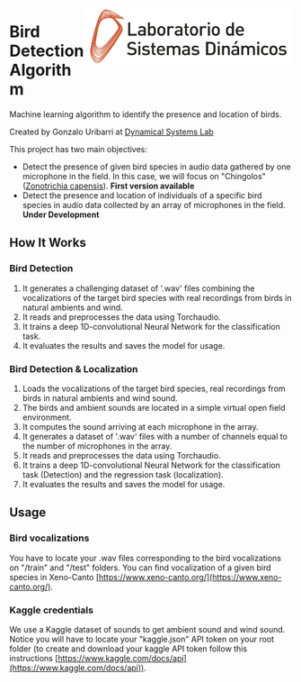 <img src="https://github.com/gon-uri/bird_detection/blob/main/img/LogoLSD.png" align="right"
     alt="LSD logo" width="370" height="100">
     
# Bird Detection Algorithm

Machine learning algorithm to identify the presence and location of birds.

Created by Gonzalo Uribarri at [Dynamical Systems Lab](http://www.lsd.df.uba.ar/)

This project has two main objectives:
* Detect the presence of given bird species in audio data gathered by one microphone in the field. In this case, we will focus on "Chingolos" ([Zonotrichia capensis](https://es.wikipedia.org/wiki/Zonotrichia_capensis)). **First version available**
* Detect the presence and location of individuals of a specific bird species in audio data collected by an array of microphones in the field. **Under Development**

## How It Works

### Bird Detection
1. It generates a challenging dataset of '.wav' files combining the vocalizations of the target bird species with real recordings from birds in natural ambients and wind.
2. It reads and preprocesses the data using Torchaudio.
3. It trains a deep 1D-convolutional Neural Network for the classification task.
4. It evaluates the results and saves the model for usage.

### Bird Detection & Localization
1. Loads the vocalizations of the target bird species, real recordings from birds in natural ambients and wind sound.
2. The birds and ambient sounds are located in a simple virtual open field environment.
3. It computes the sound arriving at each microphone in the array.
4. It generates a dataset of '.wav' files with a number of channels equal to the number of microphones in the array.
6. It reads and preprocesses the data using Torchaudio.
7. It trains a deep 1D-convolutional Neural Network for the classification task (Detection) and the regression task (localization).
8. It evaluates the results and saves the model for usage.

## Usage

### Bird vocalizations
You have to locate your .wav files corresponding to the bird vocalizations on "/train" and "/test" folders. You can find vocalization of a given bird species in Xeno-Canto [https://www.xeno-canto.org/](https://www.xeno-canto.org/).

### Kaggle credentials
We use a Kaggle dataset of sounds to get ambient sound and wind sound. Notice you will have to locate your "kaggle.json" API token on your root folder (to create and download your kaggle API token follow this instructions [https://www.kaggle.com/docs/api](https://www.kaggle.com/docs/api)).
